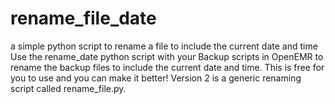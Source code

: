 # rename_file_date
a simple python script to rename a file to include the current date and time
Use the rename_date python script with your Backup scripts in OpenEMR to rename the backup files to include the current date and time.
This is free for you to use and you can make it better!
Version 2 is a generic renaming script called rename_file.py.
